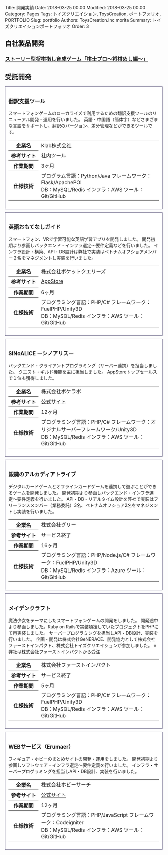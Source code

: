 Title: 開発実績
Date: 2018-03-25 00:00
Modified: 2018-03-25 00:00
Category: Pages
Tags: トイズクリエイション, ToysCreation, ポートフォリオ, PORTFOLIO
Slug: portfolio
Authors: ToysCreation.Inc morita
Summary: トイズクリエイションポートフォリオ
Order: 3

## 自社製品開発

### [ストーリー型将棋指し育成ゲーム「棋士プロ〜将棋めし編〜」](/kishipro.html#kishipro)

## 受託開発

<!-- 開発実績 -->
<style>
.works {
    border: solid 1px #585378;
    padding: 10px;
    margin-bottom: 10px;
    background-color: #FFF;
}
.works h3 {
    font-size: 1.2em;
}
</style>


<div class="works">

<h3>翻訳支援ツール</h3> 
    
<p>
スマートフォンゲームのローカライズで利用するための翻訳支援ツールのリニューアル開発・運用を行いました。  
英語・中国語（簡体字）などさまざまな言語をサポートし、翻訳のバージョン、差分管理などができるツールです。  
</p>
    
<table>
    <tr>
        <th style="width: 20%;">企業名</th>
        <td style="width: 80%;">Klab株式会社 </td>
    </tr>
    <tr>
        <th style="width: 20%;">参考サイト</th>
        <td style="width: 80%;">社内ツール</td>
    </tr>
    <tr>
        <th style="width: 20%;">作業期間</th>
        <td style="width: 80%;">3ヶ月</td>
    </tr>
    <tr>
        <th style="width: 20%;">仕様技術</th>
        <td style="width: 80%;">        
プログラム言語：Python/Java フレームワーク：Flask/ApachePOI  <br />
DB：MySQL/Redis インフラ：AWS ツール：Git/GitHub
        </td>
    </tr>
</table>

</div>


<div class="works">

<h3>英語おもてなしガイド<VR対応></h3> 
    
<p>
スマートフォン、VRで学習可能な英語学習アプリを開発しました。
開発初期より参画しバックエンド・インフラ選定〜要件定義などを行いました。
インフラ設計・構築、API・DB設計は弊社で実装はベトナムオフショアメンバー２名をマネジメントし実装を行いました。
</p>
    
<table>
    <tr>
        <th style="width: 20%;">企業名</th>
        <td style="width: 80%;">株式会社ポケットクエリーズ</td>
    </tr>
    <tr>
        <th style="width: 20%;">参考サイト</th>
        <td style="width: 80%;"><a href='https://itunes.apple.com/jp/app/id1254402969' target='_blank'>AppStore</a></td>
    </tr>
    <tr>
        <th style="width: 20%;">作業期間</th>
        <td style="width: 80%;">6ヶ月</td>
    </tr>
    <tr>
        <th style="width: 20%;">仕様技術</th>
        <td style="width: 80%;">        
プログラミング言語：PHP/C# フレームワーク：FuelPHP/Unity3D<br />
DB：MySQL/Redis インフラ：AWS ツール：Git/GitHub 
        </td>
    </tr>
</table>

</div>


<div class="works">

<h3>SINoALICE ーシノアリスー</h3> 
    
<p>
バックエンド・クライアントプログラミング（サーバー連携）を担当しました。
クエスト・ギルド機能を主に担当しました。
AppStoreトップセールスで１位も獲得しました。
</p>
    
<table>
    <tr>
        <th style="width: 20%;">企業名</th>
        <td style="width: 80%;">株式会社ポケラボ</td>
    </tr>
    <tr>
        <th style="width: 20%;">参考サイト</th>
        <td style="width: 80%;"><a href='http://sinoalice.jp/' target='_blank'>公式サイト</a></td>
    </tr>
    <tr>
        <th style="width: 20%;">作業期間</th>
        <td style="width: 80%;">12ヶ月</td>
    </tr>
    <tr>
        <th style="width: 20%;">仕様技術</th>
        <td style="width: 80%;">        
プログラミング言語：PHP/C# フレームワーク：オリジナルサーバーフレームワーク/Unity3D<br />
DB：MySQL/Redis インフラ：AWS ツール：Git/GitHub 
        </td>
    </tr>
</table>

</div>


<div class="works">

<h3>銀鍵のアルカディアトライブ</h3> 
    
<p>
デジタルカードゲームとオフラインカードゲームを連携して遊ぶことができるゲームを開発しました。
開発初期より参画しバックエンド・インフラ選定〜要件定義を行いました。
API・DB・リアルタイム設計を弊社で実装はフリーランスメンバー（業務委託）3名、ベトナムオフショア2名をマネジメントし実装を行いました。
</p>
    
<table>
    <tr>
        <th style="width: 20%;">企業名</th>
        <td style="width: 80%;">株式会社グリー</td>
    </tr>
    <tr>
        <th style="width: 20%;">参考サイト</th>
        <td style="width: 80%;">サービス終了</td>
    </tr>
    <tr>
        <th style="width: 20%;">作業期間</th>
        <td style="width: 80%;">16ヶ月</td>
    </tr>
    <tr>
        <th style="width: 20%;">仕様技術</th>
        <td style="width: 80%;">        
プログラミング言語：PHP/Node.js/C# フレームワーク：FuelPHP/Unity3D<br />
DB：MySQL/Redis インフラ：Azure ツール：Git/GitHub 
        </td>
    </tr>
</table>

</div>


<div class="works">

<h3>メイデンクラフト</h3> 
    
<p>
魔法少女をテーマにしたスマートフォンゲームの開発をしました。
開発途中より参画しました。Ruby on Railsで実装頓挫していたプロジェクトをPHPにて再実装しました。
サーバープログラミングを担当しAPI・DB設計、実装を行いました。
企画・開発は株式会社GeNERACE、開発協力として株式会社ファーストインパクト、株式会社トイズクリエイションが参加しました。
※ 弊社は株式会社ファーストインパクトから受注
</p>
    
<table>
    <tr>
        <th style="width: 20%;">企業名</th>
        <td style="width: 80%;">株式会社ファーストインパクト</td>
    </tr>
    <tr>
        <th style="width: 20%;">参考サイト</th>
        <td style="width: 80%;">サービス終了</td>
    </tr>
    <tr>
        <th style="width: 20%;">作業期間</th>
        <td style="width: 80%;">5ヶ月</td>
    </tr>
    <tr>
        <th style="width: 20%;">仕様技術</th>
        <td style="width: 80%;">        
プログラミング言語：PHP/C# フレームワーク：FuelPHP/Unity3D<br />
DB：MySQL/Redis インフラ：AWS ツール：Git/GitHub 
        </td>
    </tr>
</table>

</div>

<div class="works">

<h3>WEBサービス（Erumaer）</h3> 
    
<p>
フィギュア・ホビーのまとめサイトの開発・運用をしました。
開発初期より参画しソフトウェア・インフラ選定〜要件定義を行いました。
インフラ・サーバープログラミングを担当しAPI・DB設計、実装を行いました。
</p>
    
<table>
    <tr>
        <th style="width: 20%;">企業名</th>
        <td style="width: 80%;">株式会社ホビーサーチ</td>
    </tr>
    <tr>
        <th style="width: 20%;">参考サイト</th>
        <td style="width: 80%;"><a href='https://www.1999.co.jp/erumaer/' target='_blank'>公式サイト</a></td>
    </tr>
    <tr>
        <th style="width: 20%;">作業期間</th>
        <td style="width: 80%;">12ヶ月</td>
    </tr>
    <tr>
        <th style="width: 20%;">仕様技術</th>
        <td style="width: 80%;">        
プログラミング言語：PHP/JavaScript フレームワーク：Codeigniter<br />
DB：MySQL/Redis インフラ：AWS ツール：Git/GitHub 
        </td>
    </tr>
</table>

</div>
